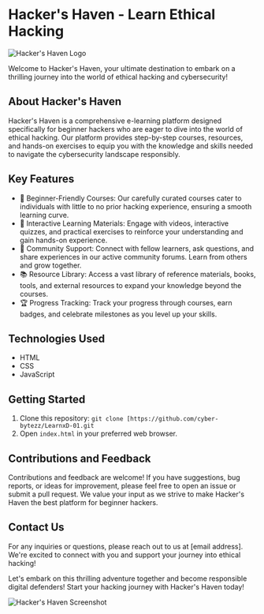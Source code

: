  # Hacker's Haven - Learn Ethical Hacking

![Hacker's Haven Logo](https://github.com/cyber-bytezz/LearnxD-01/assets/130319315/0c3630d8-6e82-4350-a308-cdb8c8db6f4c)

Welcome to Hacker's Haven, your ultimate destination to embark on a thrilling journey into the world of ethical hacking and cybersecurity!

## About Hacker's Haven

Hacker's Haven is a comprehensive e-learning platform designed specifically for beginner hackers who are eager to dive into the world of ethical hacking. Our platform provides step-by-step courses, resources, and hands-on exercises to equip you with the knowledge and skills needed to navigate the cybersecurity landscape responsibly.

## Key Features

- 🎯 Beginner-Friendly Courses: Our carefully curated courses cater to individuals with little to no prior hacking experience, ensuring a smooth learning curve.
- 🚀 Interactive Learning Materials: Engage with videos, interactive quizzes, and practical exercises to reinforce your understanding and gain hands-on experience.
- 💬 Community Support: Connect with fellow learners, ask questions, and share experiences in our active community forums. Learn from others and grow together.
- 📚 Resource Library: Access a vast library of reference materials, books, tools, and external resources to expand your knowledge beyond the courses.
- 🏆 Progress Tracking: Track your progress through courses, earn badges, and celebrate milestones as you level up your skills.

## Technologies Used

- HTML
- CSS
- JavaScript

## Getting Started

1. Clone this repository: `git clone [https://github.com/cyber-bytezz/LearnxD-01.git`
2. Open `index.html` in your preferred web browser.

## Contributions and Feedback

Contributions and feedback are welcome! If you have suggestions, bug reports, or ideas for improvement, please feel free to open an issue or submit a pull request. We value your input as we strive to make Hacker's Haven the best platform for beginner hackers.

## Contact Us

For any inquiries or questions, please reach out to us at [email address]. We're excited to connect with you and support your journey into ethical hacking!

Let's embark on this thrilling adventure together and become responsible digital defenders! Start your hacking journey with Hacker's Haven today!

![Hacker's Haven Screenshot](https://github.com/cyber-bytezz/LearnxD-01/assets/130319315/d8562e98-c58c-4382-a87e-428566703eca)
